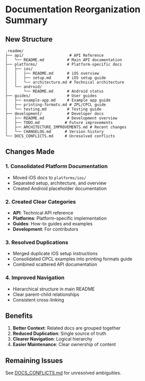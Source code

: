 # Documentation Reorganization Summary

## New Structure

```
.readme/
├── api/                    # API Reference
│   └── README.md          # Main API documentation
├── platforms/             # Platform-specific docs
│   ├── ios/
│   │   ├── README.md      # iOS overview
│   │   ├── setup.md       # iOS setup guide
│   │   └── architecture.md # Technical architecture
│   └── android/
│       └── README.md      # Android status
├── guides/                # User guides
│   ├── example-app.md     # Example app guide
│   ├── printing-formats.md # ZPL/CPCL guide
│   └── testing.md         # Testing guide
├── development/           # Developer docs
│   ├── README.md          # Development overview
│   ├── TODO.md           # Future improvements
│   ├── ARCHITECTURE_IMPROVEMENTS.md # Recent changes
│   └── CHANGELOG.md      # Version history
└── DOCS_CONFLICTS.md     # Unresolved conflicts
```

## Changes Made

### 1. Consolidated Platform Documentation
- Moved iOS docs to `platforms/ios/`
- Separated setup, architecture, and overview
- Created Android placeholder documentation

### 2. Created Clear Categories
- **API**: Technical API reference
- **Platforms**: Platform-specific implementation
- **Guides**: How-to guides and examples
- **Development**: For contributors

### 3. Resolved Duplications
- Merged duplicate iOS setup instructions
- Consolidated CPCL examples into printing formats guide
- Combined scattered API documentation

### 4. Improved Navigation
- Hierarchical structure in main README
- Clear parent-child relationships
- Consistent cross-linking

## Benefits

1. **Better Context**: Related docs are grouped together
2. **Reduced Duplication**: Single source of truth
3. **Clearer Navigation**: Logical hierarchy
4. **Easier Maintenance**: Clear ownership of content

## Remaining Issues

See [DOCS_CONFLICTS.md](DOCS_CONFLICTS.md) for unresolved ambiguities. 